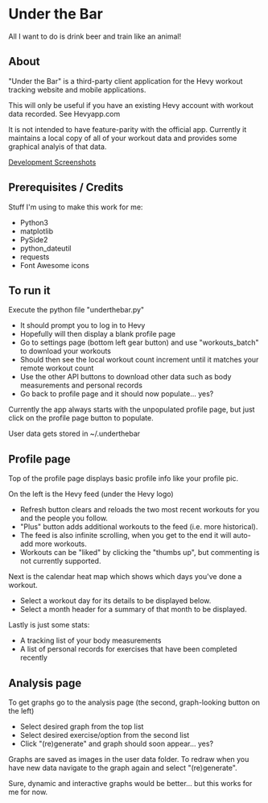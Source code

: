 # Under the Bar
All I want to do is drink beer and train like an animal!

## About
"Under the Bar" is a third-party client application for the Hevy workout tracking website and mobile applications.

This will only be useful if you have an existing Hevy account with workout data recorded. See Hevyapp.com

It is not intended to have feature-parity with the official app. Currently it maintains a local copy of all of your workout data and provides some graphical analyis of that data.

[Development Screenshots](https://imgur.com/a/8i9nOew)

## Prerequisites / Credits
Stuff I'm using to make this work for me:
- Python3
- matplotlib
- PySide2
- python_dateutil
- requests
- Font Awesome icons

## To run it
Execute the python file "underthebar.py"
- It should prompt you to log in to Hevy
- Hopefully will then display a blank profile page
- Go to settings page (bottom left gear button) and use "workouts_batch" to download your workouts
- Should then see the local workout count increment until it matches your remote workout count
- Use the other API buttons to download other data such as body measurements and personal records
- Go back to profile page and it should now populate... yes?

Currently the app always starts with the unpopulated profile page, but just click on the profile page button to populate.

User data gets stored in ~/.underthebar

## Profile page
Top of the profile page displays basic profile info like your profile pic.

On the left is the Hevy feed (under the Hevy logo)
- Refresh button clears and reloads the two most recent workouts for you and the people you follow.
- "Plus" button adds additional workouts to the feed (i.e. more historical).
- The feed is also infinite scrolling, when you get to the end it will auto-add more workouts.
- Workouts can be "liked" by clicking the "thumbs up", but commenting is not currently supported.

Next is the calendar heat map which shows which days you've done a workout.
- Select a workout day for its details to be displayed below.
- Select a month header for a summary of that month to be displayed.

Lastly is just some stats:
- A tracking list of your body measurements
- A list of personal records for exercises that have been completed recently

## Analysis page
To get graphs go to the analysis page (the second, graph-looking button on the left)
- Select desired graph from the top list
- Select desired exercise/option from the second list
- Click "(re)generate" and graph should soon appear... yes?

Graphs are saved as images in the user data folder. To redraw when you have new data navigate to the graph again and select "(re)generate".

Sure, dynamic and interactive graphs would be better... but this works for me for now.

